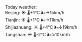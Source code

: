 Today weather:  
Beijing: ☀️   🌡️+1°C 🌬️→15km/h  
Tianjin: ☀️   🌡️+1°C 🌬️→11km/h  
Shijiazhuang: ☀️   🌡️+4°C 🌬️↓19km/h  
Tangshan: ☀️   🌡️-2°C 🌬️↘10km/h  

